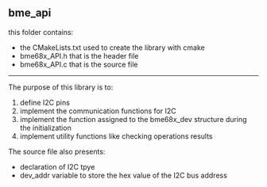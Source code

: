 ## bme_api
this folder contains:
- the CMakeLists.txt used to create the library with cmake
- bme68x_API.h that is the header file
- bme68x_API.c that is the source file
--- ---
The purpose of this library is to:
1. define I2C pins
2. implement the communication functions for I2C
3. implement the function assigned to the bme68x_dev structure during the initialization
4. implement utility functions like checking operations results

The source file also presents:
- declaration of I2C tpye
- dev_addr variable to store the hex value of the I2C bus address